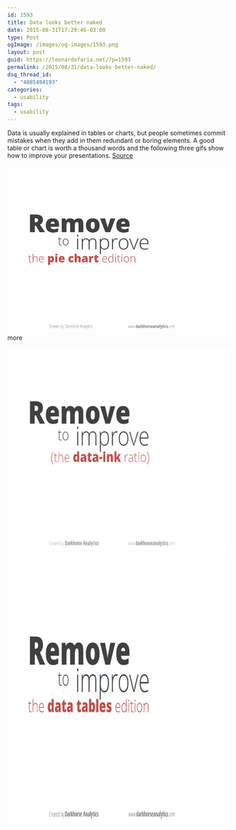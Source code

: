 ```yaml
---
id: 1593
title: Data looks better naked
date: 2015-08-31T17:29:46-03:00
type: Post
ogImage: /images/og-images/1593.png
layout: post
guid: https://leonardofaria.net/?p=1593
permalink: /2015/08/31/data-looks-better-naked/
dsq_thread_id:
  - "4085494193"
categories:
  - usability
tags:
  - usability
---
```

Data is usually explained in tables or charts, but people sometimes commit mistakes when they add in them redundant or boring elements. A good table or chart is worth a thousand words and the following three gifs show how to improve your presentations. [Source](https://darkhorseanalytics.com/blog/data-looks-better-naked/)

[![Remove to improve - the pie chart edition](/wp-content/uploads/2015/07/ClearOffPieChart.gif)](/wp-content/uploads/2015/07/ClearOffPieChart.gif)  
<span className="hidden">more</span>

  
[<img src="/wp-content/uploads/2015/07/ClearOffBarGraph.gif" alt="Remove to improve - the pie chart edition" width="640" height="460" class="alignnone size-full wp-image-1596" />](/wp-content/uploads/2015/07/ClearOffBarGraph.gif)

[<img src="/wp-content/uploads/2015/07/ClearOffTheTableMd.gif" alt="Remove to improve - the table edition" width="800" height="600" class="alignnone size-full wp-image-1597" />](/wp-content/uploads/2015/07/ClearOffTheTableMd.gif)
